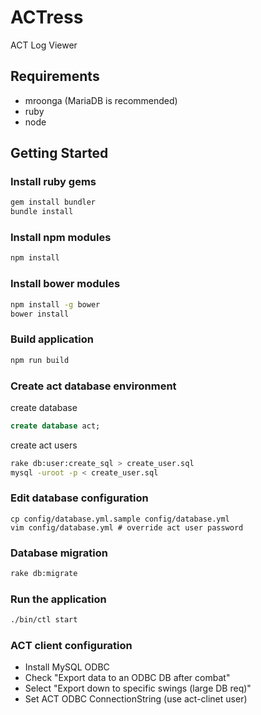 # ACTress

ACT Log Viewer

## Requirements

* mroonga (MariaDB is recommended)
* ruby
* node

## Getting Started

### Install ruby gems

```bash
gem install bundler
bundle install
```

### Install npm modules

```bash
npm install
```

### Install bower modules

```bash
npm install -g bower
bower install
```

### Build application

```bash
npm run build
```

### Create act database environment

create database

```sql
create database act;
```

create act users

```bash
rake db:user:create_sql > create_user.sql
mysql -uroot -p < create_user.sql
```

### Edit database configuration

```
cp config/database.yml.sample config/database.yml
vim config/database.yml # override act user password
```

### Database migration

```bash
rake db:migrate
```

### Run the application

```bash
./bin/ctl start
```

### ACT client configuration

* Install MySQL ODBC
* Check "Export data to an ODBC DB after combat"
* Select "Export down to specific swings (large DB req)"
* Set ACT ODBC ConnectionString (use act-clinet user)

